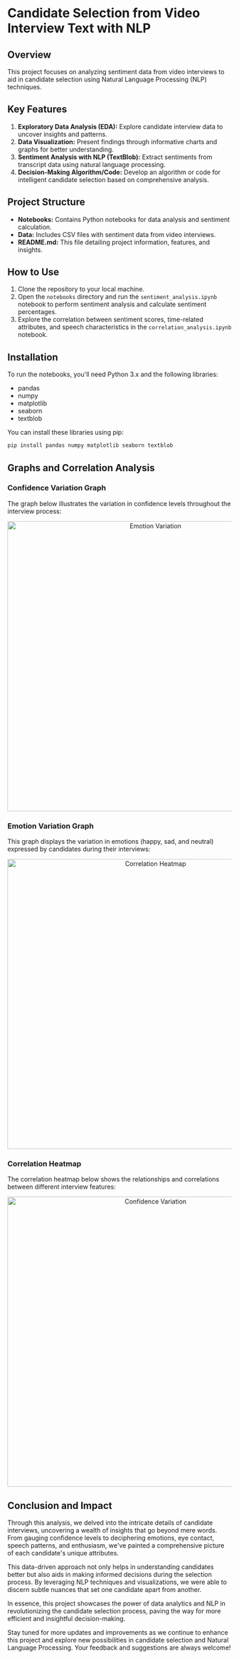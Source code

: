 # Candidate Selection from Video Interview Text with NLP

## Overview
This project focuses on analyzing sentiment data from video interviews to aid in candidate selection using Natural Language Processing (NLP) techniques.

## Key Features

1. **Exploratory Data Analysis (EDA):** Explore candidate interview data to uncover insights and patterns.
2. **Data Visualization:** Present findings through informative charts and graphs for better understanding.
3. **Sentiment Analysis with NLP (TextBlob):** Extract sentiments from transcript data using natural language processing.
4. **Decision-Making Algorithm/Code:** Develop an algorithm or code for intelligent candidate selection based on comprehensive analysis.

## Project Structure
- **Notebooks:** Contains Python notebooks for data analysis and sentiment calculation.
- **Data:** Includes CSV files with sentiment data from video interviews.
- **README.md:** This file detailing project information, features, and insights.

## How to Use
1. Clone the repository to your local machine.
2. Open the `notebooks` directory and run the `sentiment_analysis.ipynb` notebook to perform sentiment analysis and calculate sentiment percentages.
3. Explore the correlation between sentiment scores, time-related attributes, and speech characteristics in the `correlation_analysis.ipynb` notebook.

## Installation
To run the notebooks, you'll need Python 3.x and the following libraries:
- pandas
- numpy
- matplotlib
- seaborn
- textblob

You can install these libraries using pip:
```bash
pip install pandas numpy matplotlib seaborn textblob
```

## Graphs and Correlation Analysis

### Confidence Variation Graph
The graph below illustrates the variation in confidence levels throughout the interview process:

<div align="center">
  
  <img src="https://github.com/Raja904/NLP_CANDIDATE_SELECTION_FROM_VIDEO_INTERVIEW_TEXT/assets/108182700/da790059-5194-466a-933f-3a40b4b117aa" width="650" alt="Emotion Variation">
 </div>

### Emotion Variation Graph
This graph displays the variation in emotions (happy, sad, and neutral) expressed by candidates during their interviews:

<div align="center">
    <img src="https://github.com/Raja904/NLP_CANDIDATE_SELECTION_FROM_VIDEO_INTERVIEW_TEXT/assets/108182700/da35a35a-425d-40af-a324-1884ebabfd7e" width="650" alt="Correlation Heatmap">
</div>

### Correlation Heatmap
The correlation heatmap below shows the relationships and correlations between different interview features:

<div align="center">
   <img src="https://github.com/Raja904/NLP_CANDIDATE_SELECTION_FROM_VIDEO_INTERVIEW_TEXT/assets/108182700/6d171f66-dabd-4fe8-840a-932154ef6d94" width="650" alt="Confidence Variation">
</div>

## Conclusion and Impact
Through this analysis, we delved into the intricate details of candidate interviews, uncovering a wealth of insights that go beyond mere words. From gauging confidence levels to deciphering emotions, eye contact, speech patterns, and enthusiasm, we've painted a comprehensive picture of each candidate's unique attributes.

This data-driven approach not only helps in understanding candidates better but also aids in making informed decisions during the selection process. By leveraging NLP techniques and visualizations, we were able to discern subtle nuances that set one candidate apart from another.

In essence, this project showcases the power of data analytics and NLP in revolutionizing the candidate selection process, paving the way for more efficient and insightful decision-making.

Stay tuned for more updates and improvements as we continue to enhance this project and explore new possibilities in candidate selection and Natural Language Processing. Your feedback and suggestions are always welcome!




